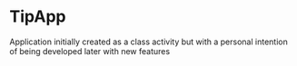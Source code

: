 # TipApp
Application initially created as a class activity but with a personal intention of being developed later with new features
